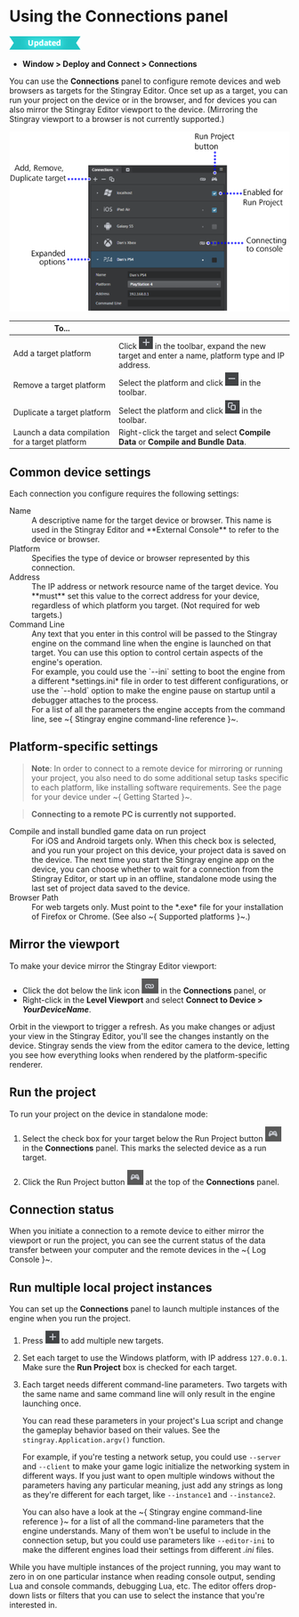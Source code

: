 # Using the Connections panel

![UPDATED](../../images/updated.png)

- **Window > Deploy and Connect > Connections**

You can use the **Connections** panel to configure remote devices and web browsers as targets for the Stingray Editor. Once set up as a target, you can run your project on the device or in the browser, and for devices you can also mirror the Stingray Editor viewport to the device. (Mirroring the Stingray viewport to a browser is not currently supported.)

![Connections Panel Overview](../../images/comp_connections_panel.png)

| To... ||
|---|---|
| Add a target platform | Click ![Add target](../../images/icon_addTarget.png) in the toolbar, expand the new target and enter a name, platform type and IP address.  |
| Remove a target platform  | Select the platform and click ![Remove target](../../images/icon_removeTarget.png) in the toolbar.  |
| Duplicate a target platform | Select the platform and click ![Duplicate target](../../images/icon_dupTarget.png) in the toolbar.  |
| Launch a data compilation for a target platform  | Right-click the target and select **Compile Data** or **Compile and Bundle Data**.  |

## Common device settings

Each connection you configure requires the following settings:

<dl>
<dt>Name</dt>
<dd>A descriptive name for the target device or browser. This name is used in the Stingray Editor and **External Console** to refer to the device or browser.</dd>

<dt>Platform</dt>
<dd>Specifies the type of device or browser represented by this connection.</dd>

<dt>Address</dt>
<dd>The IP address or network resource name of the target device. You **must** set this value to the correct address for your device, regardless of which platform you target. (Not required for web targets.)</dd>

<dt>Command Line</dt>
<dd>Any text that you enter in this control will be passed to the Stingray engine on the command line when the engine is launched on that target. You can use this option to control certain aspects of the engine's operation.</dd>
<dd>For example, you could use the `--ini` setting to boot the engine from a different *settings.ini* file in order to test different configurations, or use the `--hold` option to make the engine pause on startup until a debugger attaches to the process.</dd>
<dd>For a list of all the parameters the engine accepts from the command line, see ~{ Stingray engine command-line reference }~.</dd>

</dl>

## Platform-specific settings

>	**Note**: In order to connect to a remote device for mirroring or running your project, you also need to do some additional setup tasks specific to each platform, like installing software requirements. See the page for your device under ~{ Getting Started }~.

>	**Connecting to a remote PC is currently not supported.**

<dl>
<dt>Compile and install bundled game data on run project</dt>
<dd>For iOS and Android targets only. When this check box is selected, and you run your project on this device, your project data is saved on the device. The next time you start the Stingray engine app on the device, you can choose whether to wait for a connection from the Stingray Editor, or start up in an offline, standalone mode using the last set of project data saved to the device.</dd>

<dt>Browser Path</dt>
<dd>For web targets only. Must point to the *.exe* file for your installation of Firefox or Chrome. (See also ~{ Supported platforms }~.)</dd>

</dl>

## Mirror the viewport

To make your device mirror the Stingray Editor viewport:

-   Click the dot below the link icon ![Link](../../images/icon_linkConsole.png) in the **Connections** panel, or
-   Right-click in the **Level Viewport** and select **Connect to Device > *YourDeviceName***.

Orbit in the viewport to trigger a refresh. As you make changes or adjust your view in the Stingray Editor, you'll see the changes instantly on the device. Stingray sends the view from the editor camera to the device, letting you see how everything looks when rendered by the platform-specific renderer.

## Run the project

To run your project on the device in standalone mode:

1.  Select the check box for your target below the Run Project button ![Run project](../../images/icon_runProject.png) in the **Connections** panel. This marks the selected device as a run target.

2.  Click the Run Project button ![Run project](../../images/icon_runProject.png) at the top of the **Connections** panel.

## Connection status

When you initiate a connection to a remote device to either mirror the viewport or run the project, you can see the current status of the data transfer between your computer and the remote devices in the ~{ Log Console }~.

## Run multiple local project instances

You can set up the **Connections** panel to launch multiple instances of the engine when you run the project.

1.	Press ![](../../images/icon_addTarget.png) to add multiple new targets.

2.	Set each target to use the Windows platform, with IP address `127.0.0.1`. Make sure the **Run Project** box is checked for each target.

3.	Each target needs different command-line parameters. Two targets with the same name and same command line will only result in the engine launching once.

	You can read these parameters in your project's Lua script and change the gameplay behavior based on their values. See the `stingray.Application.argv()` function.

	For example, if you're testing a network setup, you could use `--server` and `--client` to make your game logic initialize the networking system in different ways. If you just want to open multiple windows without the parameters having any particular meaning, just add any strings as long as they're different for each target, like `--instance1` and `--instance2`.

	You can also have a look at the ~{ Stingray engine command-line reference }~ for a list of all the command-line parameters that the engine understands. Many of them won't be useful to include in the connection setup, but you could use parameters like `--editor-ini` to make the different engines load their settings from different *.ini* files.

While you have multiple instances of the project running, you may want to zero in on one particular instance when reading console output, sending Lua and console commands, debugging Lua, etc. The editor offers drop-down lists or filters that you can use to select the instance that you're interested in.

